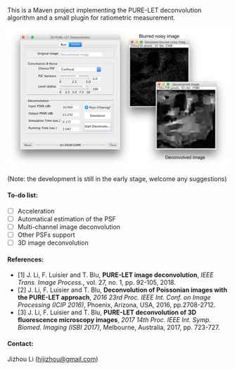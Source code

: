 This is a Maven project implementing the PURE-LET deconvolution algorithm and a small plugin for ratiometric measurement.

![Screenshot](gui.png)

(Note: the development is still in the early stage, welcome any suggestions)

#### To-do list:
- [ ] Acceleration 
- [ ] Automatical estimation of the PSF 
- [ ] Multi-channel image deconvolution
- [ ] Other PSFs support
- [ ] 3D image deconvolution

#### References:
- [1] J. Li, F. Luisier and T. Blu, **PURE-LET image deconvolution**,             _IEEE Trans. Image Process._, vol. 27, no. 1, pp. 92-105, 2018.
- [2] J. Li, F. Luisier and T. Blu, **Deconvolution of Poissonian images with the PURE-LET approach**,              _2016 23rd Proc. IEEE Int. Conf. on Image Processing (ICIP 2016)_, Phoenix, Arizona, USA, 2016, pp.2708-2712.
- [3] J. Li, F. Luisier and T. Blu, **PURE-LET deconvolution of 3D fluorescence microscopy images**,             _2017 14th Proc. IEEE Int. Symp. Biomed. Imaging (ISBI 2017)_, Melbourne, Australia, 2017, pp. 723-727.

#### Contact:
Jizhou Li (hijizhou@gmail.com)
